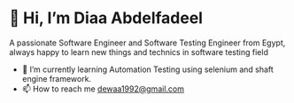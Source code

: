 # 👋 Hi, I’m Diaa Abdelfadeel

A passionate Software Engineer and Software Testing Engineer from Egypt, always happy to learn new things and technics in software testing field

- 🌱 I’m currently learning Automation Testing using selenium and shaft engine framework.
- 📫 How to reach me dewaa1992@gmail.com
